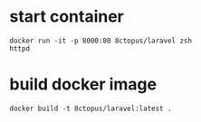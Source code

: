 # start container

    docker run -it -p 8000:80 8ctopus/laravel zsh
    httpd

# build docker image

    docker build -t 8ctopus/laravel:latest .

